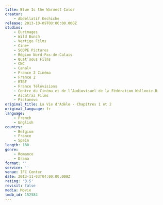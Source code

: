 ```yaml
---
title: Blue Is the Warmest Color
creator:
    - Abdellatif Kechiche
release: 2013-10-09T00:00:00.000Z
studios:
    - Eurimages
    - Wild Bunch
    - Vertigo Films
    - Ciné+
    - SCOPE Pictures
    - Région Nord-Pas-de-Calais
    - Quat’sous Films
    - CNC
    - Canal+
    - France 2 Cinéma
    - France 2
    - RTBF
    - France Télévisions
    - Centre du Cinéma et de l’Audiovisuel de la Fédération Wallonie-Bruxelles
    - Alcatraz Films
    - Pictanovo
original_title: La Vie d'Adèle - Chapitres 1 et 2
original_language: fr
language:
    - French
    - English
country:
    - Belgium
    - France
    - Spain
length: 180
genre:
    - Romance
    - Drama
format: ''
service: ''
venue: IFC Center
date: 2013-11-03T04:00:00.000Z
rating: '3.5'
revisit: false
media: Movie
tmdb_id: 152584
---
```



